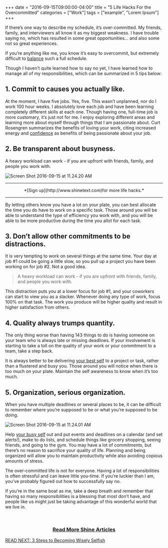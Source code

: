 +++
  date = "2016-09-15T09:00:00-04:00"
  title = "5 Life Hacks For the Overcommitted"
  categories = ["Work"]
  tags = ["example", "Lorem Ipsum"]
+++



<span class="dropcap">I</span>f there’s one way to describe my schedule, it’s over-committed. My friends, family, and interviewers all know it as my biggest weakness. I have trouble saying no, which has resulted in some great opportunities... and also some not so great experiences. 

If you’re anything like me, you know it’s easy to overcommit, but extremely difficult to [balance](http://advice.shinetext.com/articles/5-ways-to-sober-up-from-your-busy-ness-addiction/) such a full schedule. 

Though I haven’t quite learned how to say no yet, I have learned how to 
manage all of my responsibilities, which can be summarized in 5 tips below:

## 1. Commit to causes you actually like.
At the moment, I have five jobs. Yes, five. This wasn’t unplanned, nor do I work 100 hour weeks. I absolutely love each job and have been learning completely different skills at each one. Though having one, full-time job is more customary, it’s just not for me. I enjoy exploring different areas and learning more about myself through things that I am passionate about. Curt Rosengren summarizes the benefits of loving your work, citing increased energy and [confidence](http://advice.shinetext.com/articles/3-ways-to-take-back-your-confidence/) as benefits of being passionate about your job.

## 2. Be transparent about busyness. 
A heavy workload can work - if you are upfront with friends, family, and people you work with. 

![Screen Shot 2016-09-15 at 11.24.20 AM](//images.contentful.com/awpxl2koull4/1aOUMVPtV60kSqOW2u86wM/fadc29884089f8944d7125a59bacff13/Screen_Shot_2016-09-15_at_11.24.20_AM.png)

---

<center>*[Sign up](http://www.shinetext.com)for more life hacks.* </center>

---


By letting others know you have a lot on your plate, you can best allocate the time you do have to work on a specific task. Those around you will be able to understand the type of efficiency you work with, and you will be able to be more productive during the time you allot for each task. 

## 3. Don’t allow other commitments to be distractions.
It is very tempting to work on several things at the same time. Your day at job #1 could be going a little slow, so you pull up a project you have been working on for job #2. Not a good idea. 

> A heavy workload can work - if you are upfront with friends, family, and people you work with.

This distraction puts you at a lower focus for job #1, and your coworkers can start to view you as a slacker. Whenever doing any type of work, focus 100% on that task. The work you produce will be higher quality and result in higher satisfaction from others. 

## 4. Quality always trumps quantity. 
The only thing worse than having 143 things to do is having someone on your team who is always late or missing deadlines. If your involvement is starting to take a toll on the quality of your work or your commitment to a team, take a step back. 

It is always better to be delivering [your best self](http://advice.shinetext.com/articles/wherever-you-are-is-exactly-where-you-need-to-be/) to a project or task, rather than a flustered and busy you. Those around you will notice when there is too much on your plate. Maintain the self awareness to know when it’s too much.

## 5. Organization, serious organization. 
When you have multiple deadlines or several places to be, it can be difficult to remember where you’re supposed to be or what you’re supposed to be doing. 

![Screen Shot 2016-09-15 at 11.24.01 AM](//images.contentful.com/awpxl2koull4/1KQ4W3MqfegcASIYc2WQuQ/96c2b9d6a0d880c8a614405da216a6c1/Screen_Shot_2016-09-15_at_11.24.01_AM.png)

Help [your busy self](http://advice.shinetext.com/articles/5-ways-to-sober-up-from-your-busy-ness-addiction/) out and put events and deadlines on a calendar (and set alerts!), make to do lists, and schedule things like grocery shopping, seeing friends, and going to the gym. You may have a lot of commitments, but there’s no reason to sacrifice your quality of life. Planning and being organized will allow you to maintain productivity while also avoiding copious amounts of stress.

The over-committed life is not for everyone. Having a lot of responsibilities is often stressful and can leave little you-time. If you’re luckier than I am, you’ve probably figured out how to successfully say no. 

If you’re in the same boat as me, take a deep breath and remember that having so many responsibilities is a blessing that most don’t have, and people like us might just be taking advantage of this wonderful world that we live in. 

<br>

 ### <center> [Read More Shine Articles](http://advice.shinetext.com/)</center>
 
[ READ NEXT: 3 Steps to Becoming Wisely Selfish](http://advice.shinetext.com/articles/3-steps-to-becoming-wisely-selfish/)

<div class="pubexchange_module" id="pubexchange_below_content" data-pubexchange-module-id="2323"></div>

<script>(function(w, d, s, id) {
  w.PUBX=w.PUBX || {pub: "shine_text", discover: false, lazy: true};
  var js, pjs = d.getElementsByTagName(s)[0];
  if (d.getElementById(id)) return;
  js = d.createElement(s); js.id = id; js.async = true;
  js.src = "//main.pubexchange.com/loader.min.js";
  pjs.parentNode.insertBefore(js, pjs);
}(window, document, "script", "pubexchange-jssdk"));</script>

